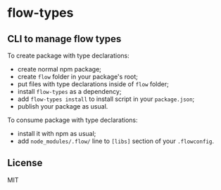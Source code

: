 # flow-types
## CLI to manage flow types

To create package with type declarations:

  - create normal npm package;
  - create `flow` folder in your package's root;
  - put files with type declarations inside of `flow` folder;
  - install `flow-types` as a dependency;
  - add `flow-types install` to install script in your `package.json`;
  - publish your package as usual.

To consume package with type declarations:

 - install it with npm as usual;
 - add `node_modules/.flow/` line to `[libs]` section of your
  `.flowconfig`.

## License

MIT
